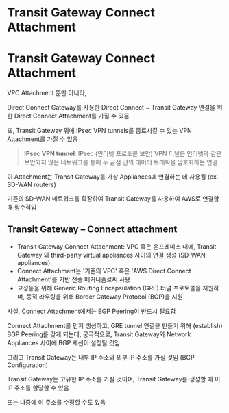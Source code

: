 # Transit Gateway Connect Attachment

# Transit Gateway Connect Attachment

VPC Attachment 뿐만 아니라, 

Direct Connect Gateway를 사용한 Direct Connect ~ Transit Gateway 연결을 위한 Direct Connect Attachment를 가질 수 있음

또, Transit Gateway 위에 IPsec VPN tunnels를 종료시킬 수 있는 VPN Attachment를 가질 수 있음

> **IPsec VPN tunnel**: IPsec (인터넷 프로토콜 보안) VPN 터널은 인터넷과 같은 보안되지 않은 네트워크를 통해 두 끝점 간의 데이터 트래픽을 암호화하는 연결

이 Attachment는 Transit Gateway를 가상 Appliances에 연결하는 데 사용됨 (ex. SD-WAN routers)

기존의 SD-WAN 네트워크를 확장하여 Transit Gateway를 사용하여 AWS로 연결할 때 필수적임

## Transit Gateway – Connect attachment

- Transit Gateway Connect Attachment: VPC 혹은 온프레미스 내에, Transit Gateway 와 third-party virtual appliances 사이의 연결 생성 (SD-WAN appliances)
- Connect Attachment는 '기존의 VPC' 혹은 'AWS Direct Connect Attachment'를 기반 전송 메커니즘로써 사용
- 고성능을 위해 Generic Routing Encapsulation (GRE) 터널 프로토콜을 지원하며, 동적 라우팅을 위해 Border Gateway Protocol (BGP)을 지원

사실, Connect Attachment에서는 BGP Peering이 반드시 필요함

Connect Attachment를 먼저 생성하고,
GRE tunnel 연결을 만들기 위해 (establish) BGP Peering를 갖게 되는데,
궁극적으로, Transit Gateway와 Network Appliances 사이에 BGP 세션이 설정될 것임

그리고 Transit Gateway는 내부 IP 주소와 외부 IP 주소를 가질 것임 (BGP Configuration)

Transit Gateway는 고유한 IP 주소를 가질 것이며, Transit Gateway를 생성할 때 이 IP 주소를 할당할 수 있음 

또는 나중에 이 주소를 수정할 수도 있음
